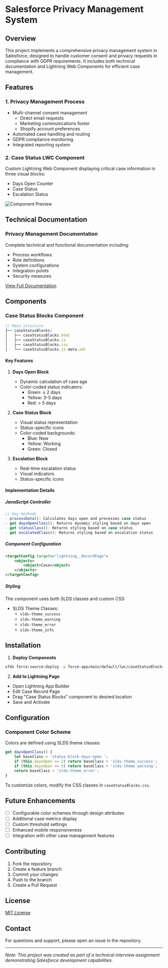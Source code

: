 # Salesforce Privacy Management System

## Overview
This project implements a comprehensive privacy management system in Salesforce, designed to handle customer consent and privacy requests in compliance with GDPR requirements. It includes both technical documentation and Lightning Web Components for efficient case management.

## Features

### 1. Privacy Management Process
- Multi-channel consent management
  - Direct email requests
  - Marketing communications footer
  - Shopify account preferences
- Automated case handling and routing
- GDPR compliance monitoring
- Integrated reporting system

### 2. Case Status LWC Component
Custom Lightning Web Component displaying critical case information in three visual blocks:
- Days Open Counter
- Case Status
- Escalation Status

![Component Preview](![image](https://github.com/user-attachments/assets/e90eb072-6025-4950-8b17-17d9fb227e03)) <!-- Note: Add actual screenshot -->

## Technical Documentation

### Privacy Management Documentation
Complete technical and functional documentation including:
- Process workflows
- Role definitions
- System configurations
- Integration points
- Security measures

[View Full Documentation](./docs/privacy-management.md)

## Components

### Case Status Blocks Component
```javascript
// Main structure
├── caseStatusBlocks/
│   ├── caseStatusBlocks.html
│   ├── caseStatusBlocks.js
│   ├── caseStatusBlocks.css
│   └── caseStatusBlocks.js-meta.xml
```

#### Key Features
1. **Days Open Block**
   - Dynamic calculation of case age
   - Color-coded status indicators:
     - Green: ≤ 2 days
     - Yellow: 3-5 days
     - Red: > 5 days

2. **Case Status Block**
   - Visual status representation
   - Status-specific icons
   - Color-coded backgrounds:
     - Blue: New
     - Yellow: Working
     - Green: Closed

3. **Escalation Block**
   - Real-time escalation status
   - Visual indicators
   - Status-specific icons

#### Implementation Details

##### JavaScript Controller
```javascript
// Key methods
- processData(): Calculates days open and processes case status
- get daysOpenClass(): Returns dynamic styling based on days open
- get statusClass(): Returns styling based on case status
- get escalatedClass(): Returns styling based on escalation status
```

##### Component Configuration
```xml
<targetConfig targets="lightning__RecordPage">
    <objects>
        <object>Case</object>
    </objects>
</targetConfig>
```

##### Styling
The component uses both SLDS classes and custom CSS:
- SLDS Theme Classes:
  - `slds-theme_success`
  - `slds-theme_warning`
  - `slds-theme_error`
  - `slds-theme_info`

## Installation

1. **Deploy Components**
```bash
sfdx force:source:deploy -p force-app/main/default/lwc/caseStatusBlocks
```

2. **Add to Lightning Page**
- Open Lightning App Builder
- Edit Case Record Page
- Drag "Case Status Blocks" component to desired location
- Save and Activate

## Configuration

### Component Color Scheme
Colors are defined using SLDS theme classes:
```javascript
get daysOpenClass() {
    let baseClass = 'status-block days-open ';
    if (this.daysOpen <= 2) return baseClass + 'slds-theme_success';
    if (this.daysOpen <= 5) return baseClass + 'slds-theme_warning';
    return baseClass + 'slds-theme_error';
}
```

To customize colors, modify the CSS classes in `caseStatusBlocks.css`.

## Future Enhancements
- [ ] Configurable color schemes through design attributes
- [ ] Additional case metrics display
- [ ] Custom threshold settings
- [ ] Enhanced mobile responsiveness
- [ ] Integration with other case management features

## Contributing
1. Fork the repository
2. Create a feature branch
3. Commit your changes
4. Push to the branch
5. Create a Pull Request

## License
[MIT License](LICENSE.md)

## Contact
For questions and support, please open an issue in the repository.

---
*Note: This project was created as part of a technical interview assignment demonstrating Salesforce development capabilities.*
